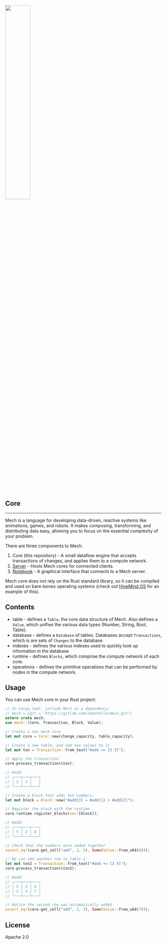 <img width="40%" height="40%" src="https://mechlang.net/img/logo.png">

## Core

---

Mech is a language for developing data-driven, reactive systems like animations, games, and robots. It makes composing, transforming, and distributing data easy, allowing you to focus on the essential complexity of your problem.

There are three components to Mech:

1. Core (this repository) - A small dataflow engine that accepts transactions of changes, and applies them to a compute network.  
2. [Server](https://gitlab.com/cmontella/mech-server) - Hosts Mech cores for connected clients. 
3. [Notebook](https://gitlab.com/cmontella/mech-notebook) - A graphical interface that connects to a Mech server.

Mech core does not rely on the Rust standard library, so it can be compiled and used on bare-bones operating systems (check out [HiveMind OS](https://gitlab.com/cmontella/hvemind) for an example of this).

## Contents

- table - defines a `Table`, the core data structure of Mech. Also defines a `Value`, which unifies the various data types (Number, String, Bool, Table).
- database - defines a `Database` of tables. Databases accept `Transactions`, which is are sets of `Changes` to the database.
- indexes - defines the various indexes used to quickly look up information in the database
- runtime - defines `Blocks`, which comprise the compute network of each core.
- operations - defines the primitive operations that can be performed by nodes in the compute network.

## Usage

You can use Mech core in your Rust project:

```rust
// In Cargo.toml, include Mech as a dependency:
// mech = {git = "https://gitlab.com/cmontella/mech.git"}
extern crate mech;
use mech::{Core, Transaction, Block, Value};

// Create a new mech core
let mut core = Core::new(change_capacity, table_capacity);

// Create a new table, and add two values to it
let mut txn = Transaction::from_text("#add += [5 3]");

// Apply the transaction
core.process_transaction(&txn);

// #add:
// ┌───┬───┬───┐
// │ 5 │ 3 │   │
// └───┴───┴───┘

// Create a block that adds two numbers.
let mut block = Block::new("#add[3] = #add[1] + #add[2]");

// Register the block with the runtime
core.runtime.register_blocks(vec![block]);

// #add:
// ┌───┬───┬───┐
// │ 5 │ 3 │ 8 │
// └───┴───┴───┘

// Check that the numbers were added together
assert_eq!(core.get_cell("add", 1, 3), Some(Value::from_u64(8)));

// We can add another row to Table 1
let mut txn2 = Transaction::from_text("#add += [3 4]");
core.process_transaction(&txn2);

// #add:
// ┌───┬───┬───┐
// │ 5 │ 3 │ 8 │
// │ 3 │ 4 │ 7 │
// └───┴───┴───┘

// Notice the second row was automatically added
assert_eq!(core.get_cell("add", 2, 3), Some(Value::from_u64(7)));
```

## License

Apache 2.0